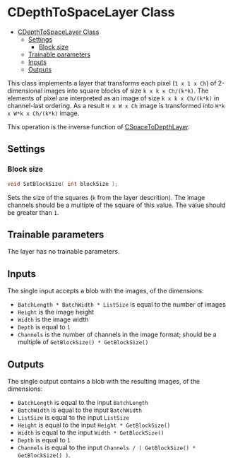 # CDepthToSpaceLayer Class

<!-- TOC -->

- [CDepthToSpaceLayer Class](#cdepthtospacelayer-class)
    - [Settings](#settings)
        - [Block size](#block-size)
    - [Trainable parameters](#trainable-parameters)
    - [Inputs](#inputs)
    - [Outputs](#outputs)

<!-- /TOC -->

This class implements a layer that transforms each pixel (`1 x 1 x Ch`) of 2-dimensional images into square blocks of size `k x k x Ch/(k*k)`.
The elements of pixel are interpreted as an image of size `k x k x Ch/(k*k)` in channel-last ordering.
As a result `H x W x Ch` image is transformed into `H*k x W*k x Ch/(k*k)` image.

This operation is the inverse function of [CSpaceToDepthLayer](SpaceToDepthLayer.md).

## Settings

### Block size

```c++
void SetBlockSize( int blockSize );
```

Sets the size of the squares (`k` from the layer descrition). The image channels should be a multiple of the square of this value. The value should be greater than `1`.

## Trainable parameters

The layer has no trainable parameters.

## Inputs

The single input accepts a blob with the images, of the dimensions:

- `BatchLength * BatchWidth * ListSize` is equal to the number of images
- `Height` is the image height
- `Width` is the image width
- `Depth` is equal to `1`
- `Channels` is the number of channels in the image format; should be a multiple of `GetBlockSize() * GetBlockSize()`

## Outputs

The single output contains a blob with the resulting images, of the dimensions:

- `BatchLength` is equal to the input `BatchLength`
- `BatchWidth` is equal to the input `BatchWidth`
- `ListSize` is equal to the input `ListSize`
- `Height` is equal to the input `Height * GetBlockSize()`
- `Width` is equal to the input `Width * GetBlockSize()`
- `Depth` is equal to `1`
- `Channels` is equal to the input `Channels / ( GetBlockSize() * GetBlockSize() )`.
